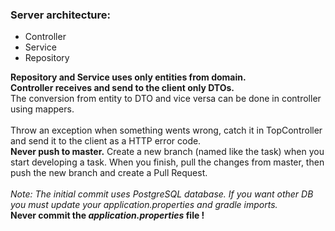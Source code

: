 <h3>Server architecture: </h3>
<ul>
  <li>Controller</li>
  <li>Service</li>
  <li>Repository</li>
 </ul>
 
<b> Repository and Service uses only entities from domain. </b> <br>
<b> Controller receives and send to the client only DTOs. </b> <br> 
The conversion from entity to DTO and vice versa can be done in controller using mappers. <br>
<br>
Throw an exception when something wents wrong, catch it in TopController and send it to the client as a HTTP error code. <br>
<b>Never push to master.</b> Create a new branch (named like the task) when you start developing a task. When you finish, pull the changes from master, then push the new branch and create a Pull Request. <br>
<br>
<i>Note: The initial commit uses PostgreSQL database. If you want other DB you must update your application.properties and gradle imports. </i> <br>
<b> Never commit the <i>application.properties</i> file ! </b>
